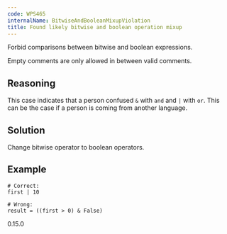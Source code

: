 ```yaml
---
code: WPS465
internalName: BitwiseAndBooleanMixupViolation
title: Found likely bitwise and boolean operation mixup
---
```


Forbid comparisons between bitwise and boolean expressions.

Empty comments are only allowed in between valid comments.

## Reasoning
This case indicates that a person confused `&` with `and` and `|`
with `or`. This can be the case if a person is coming from another
language.

## Solution
Change bitwise operator to boolean operators.

## Example

    # Correct:
    first | 10
    
    # Wrong:
    result = ((first > 0) & False)

<div class="versionadded">

0.15.0

</div>
